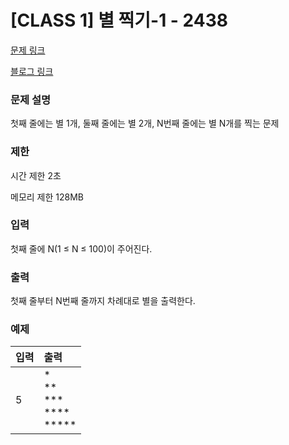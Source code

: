 # [CLASS 1] 별 찍기-1 - 2438

[문제 링크](https://www.acmicpc.net/problem/2438) 

[블로그 링크](https://heui-yong.github.io/백준/post-백준-2438/)

### 문제 설명

<p>첫째 줄에는 별 1개, 둘째 줄에는 별 2개, N번째 줄에는 별 N개를 찍는 문제</p>

### 제한

 <p>시간 제한 2초</p>
 <p>메모리 제한 128MB</p>

### 입력 

 <p>첫째 줄에 N(1 ≤ N ≤ 100)이 주어진다.</p>

### 출력 

 <p>첫째 줄부터 N번째 줄까지 차례대로 별을 출력한다.</p>

### 예제 
| 입력  | 출력    |
|:-----|:-------|
| 5    | * </br> ** </br> *** </br> **** </br> *****  |